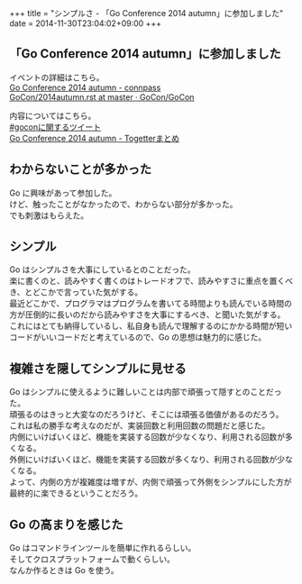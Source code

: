 +++
title = "シンプルさ - 「Go Conference 2014 autumn」に参加しました"
date = 2014-11-30T23:04:02+09:00
+++

## 「Go Conference 2014 autumn」に参加しました

イベントの詳細はこちら。  
[Go Conference 2014 autumn - connpass](http://gocon.connpass.com/event/9748/)  
[GoCon/2014autumn.rst at master · GoCon/GoCon](https://github.com/GoCon/GoCon/blob/master/2014autumn.rst)  

内容についてはこちら。  
[#goconに関するツイート](https://twitter.com/hashtag/gocon)  
[Go Conference 2014 autumn - Togetterまとめ](http://togetter.com/li/751700)

## わからないことが多かった

Go に興味があって参加した。  
けど、触ったことがなかったので、わからない部分が多かった。  
でも刺激はもらえた。

## シンプル

Go はシンプルさを大事にしているとのことだった。  
楽に書くのと、読みやすく書くのはトレードオフで、読みやすさに重点を置くべき、とどこかで言っていた気がする。  
最近どこかで、プログラマはプログラムを書いてる時間よりも読んでいる時間の方が圧倒的に長いのだから読みやすさを大事にするべき、と聞いた気がする。  
これにはとても納得しているし、私自身も読んで理解するのにかかる時間が短いコードがいいコードだと考えているので、Go の思想は魅力的に感じた。

## 複雑さを隠してシンプルに見せる

Go はシンプルに使えるように難しいことは内部で頑張って隠すとのことだった。  
頑張るのはきっと大変なのだろうけど、そこには頑張る価値があるのだろう。  
これは私の勝手な考えなのだが、実装回数と利用回数の問題だと感じた。  
内側にいけばいくほど、機能を実装する回数が少なくなり、利用される回数が多くなる。  
外側にいけばいくほど、機能を実装する回数が多くなり、利用される回数が少なくなる。  
よって、内側の方が複雑度は増すが、内側で頑張って外側をシンプルにした方が最終的に楽できるということだろう。

## Go の高まりを感じた

Go はコマンドラインツールを簡単に作れるらしい。  
そしてクロスプラットフォームで動くらしい。  
なんか作るときは Go を使う。
